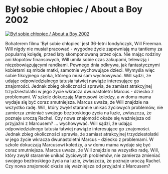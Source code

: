 Był sobie chłopiec / About a Boy 2002 
=============
[![Był sobie chłopiec / About a Boy 2002 ](http://vidos.pl/images/player.gif)](http://vidos.pl/byl-sobie-chlopiec-about-a-boy-2002)

 Bohaterem filmu 'Był sobie chłopiec' jest 36-letni londyńczyk, Will Freeman. Will nigdy nie musiał pracować - wygodne życie zapewniają mu tantiemy za popularną kolędę, przed laty skomponowaną przez ojca. Nie mając rodziny ani kłopotów finansowych, Will umila sobie czas zakupami, telewizją i niezobowiązującymi randkami. Pewnego dnia odkrywa, jak fantastycznymi kobietami są młode matki, samotnie wychowujące dzieci. Wymyśla więc sobie fikcyjnego synka, którego musi sam wychowywać. Will sądzi, że udając odpowiedzialnego tatusia łatwiej nawiąże interesujące go znajomości. Jednak zbieg okoliczności sprawia, że zamiast atrakcyjnej trzydziestolatki w jego życie wkracza dwunastoletni Marcus - dziecko z problemami. W szkole dokuczają Marcusowi koledzy, a w domu mama wydaje się być coraz smutniejsza. Marcus uważa, że Will znajdzie na wszystko radę. Will, który zwykł starannie unikać życiowych problemów, nie zamierza zmieniać swojego beztroskiego życia na luzie, zwłaszcza, że poznaje uroczą Rachel. Czy nowa znajomość okaże się ważniejsza od przyjaźni z Marcusem?   ... wychowywać. Will sądzi, że udając odpowiedzialnego tatusia łatwiej nawiąże interesujące go znajomości. Jednak zbieg okoliczności sprawia, że zamiast atrakcyjnej trzydziestolatki w jego życie wkracza dwunastoletni Marcus - dziecko z problemami. W szkole dokuczają Marcusowi koledzy, a w domu mama wydaje się być coraz smutniejsza. Marcus uważa, że Will znajdzie na wszystko radę. Will, który zwykł starannie unikać życiowych problemów, nie zamierza zmieniać swojego beztroskiego życia na luzie, zwłaszcza, że poznaje uroczą Rachel. Czy nowa znajomość okaże się ważniejsza od przyjaźni z Marcusem?
